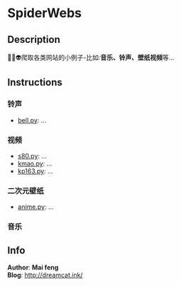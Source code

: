 # SpiderWebs
## Description
🌱🚀👽爬取各类网站的小例子-比如:**音乐、铃声、壁纸视频**等...


## Instructions
### 铃声
- [bell.py](./bell.py): ...

### 视频
- [s80.py](./s80.py): ...
- [kmao.py](./kmao.py): ...
- [kp163.py](./kp163.py): ...

### 二次元壁纸
- [anime.py](./anime.py): ...
### 音乐


## Info
__Author__: **Mai feng** <br>
__Blog__: http://dreamcat.ink/


